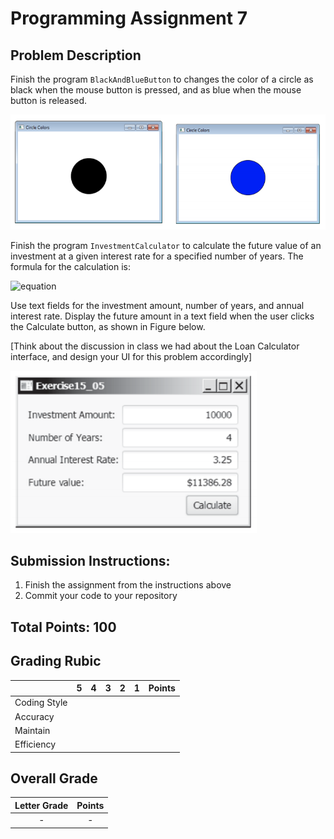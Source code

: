 
# Programming Assignment 7

## Problem Description

Finish the program `BlackAndBlueButton` to changes the color of a circle as black when the mouse button is pressed,
and as blue when the mouse button is released.

![Black and Blue Button](../../../../../../../../images/black_blue_button.png)

Finish the program `InvestmentCalculator` to calculate the future value of an investment at a given interest rate for a
specified number of years. The formula for the calculation is:

![equation](https://latex.codecogs.com/gif.latex?futureValue&space;=&space;investmentAmount&space;*&space;(1&plus;monthlyInterestRate)^{years*12})

Use text fields for the investment amount, number of years, and annual interest rate. Display the
future amount in a text field when the user clicks the Calculate button, as shown in Figure below.

[Think about the discussion in class we had about the Loan Calculator interface, and design your
UI for this problem accordingly]

![Black and Blue Button](../../../../../../../../images/investment_fx.png)

## Submission Instructions:

1. Finish the assignment from the instructions above
2. Commit your code to your repository

## Total Points: 100

## Grading Rubic

|               |  5  |  4  |  3  |  2  |  1  | Points |
|---------------|:---:|:---:|:---:|:---:|:---:|:------:|
| Coding Style  |     |     |     |     |     |        |
| Accuracy      |     |     |     |     |     |        |
| Maintain      |     |     |     |     |     |        |
| Efficiency    |     |     |     |     |     |        |

## Overall Grade

| Letter Grade   | Points |
|:--------------:|:------:|
|     -          |   -    |